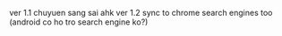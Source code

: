 ver 1.1 chuyuen sang sai ahk
ver 1.2 sync to chrome search engines too (android co ho tro search engine ko?)
